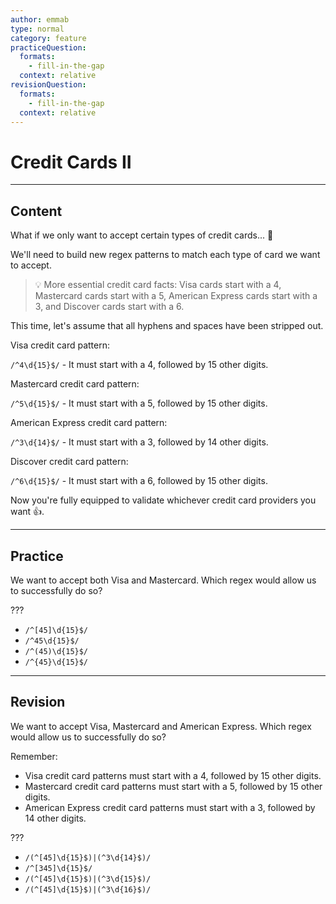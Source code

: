 ```yaml
---
author: emmab
type: normal
category: feature
practiceQuestion:
  formats:
    - fill-in-the-gap
  context: relative
revisionQuestion:
  formats:
    - fill-in-the-gap
  context: relative
---
```


# Credit Cards II


---

## Content

What if we only want to accept certain types of credit cards... 🤔

We'll need to build new regex patterns to match each type of card we want to accept.

> 💡 More essential credit card facts: Visa cards start with a 4, Mastercard cards start with a 5, American Express cards start with a 3, and Discover cards start with a 6.

This time, let's assume that all hyphens and spaces have been stripped out.

Visa credit card pattern:

`/^4\d{15}$/` - It must start with a 4, followed by 15 other digits.

Mastercard credit card pattern:

`/^5\d{15}$/` - It must start with a 5, followed by 15 other digits.

American Express credit card pattern:

`/^3\d{14}$/` - It must start with a 3, followed by 14 other digits.

Discover credit card pattern:

`/^6\d{15}$/` - It must start with a 6, followed by 15 other digits.

Now you're fully equipped to validate whichever credit card providers you want 👍.


---

## Practice

We want to accept both Visa and Mastercard. Which regex would allow us to successfully do so?

???

- `/^[45]\d{15}$/`
- `/^45\d{15}$/`
- `/^(45)\d{15}$/`
- `/^{45}\d{15}$/`


---

## Revision

We want to accept Visa, Mastercard and American Express. Which regex would allow us to successfully do so?

Remember:

- Visa credit card patterns must start with a 4, followed by 15 other digits.
- Mastercard credit card patterns must start with a 5, followed by 15 other digits.
- American Express credit card patterns must start with a 3, followed by 14 other digits.

???

- `/(^[45]\d{15}$)|(^3\d{14}$)/`
- `/^[345]\d{15}$/`
- `/(^[45]\d{15}$)|(^3\d{15}$)/`
- `/(^[45]\d{15}$)|(^3\d{16}$)/`
